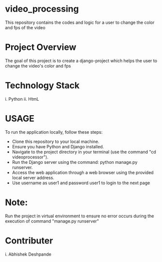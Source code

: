 # video_processing
This repository contains the codes and logic for a user to change the color and fps of the video
# Project Overview
The goal of this project is to create a django-project which helps the user to change the video's color and fps
# Technology Stack 
i. Python
ii. HtmL
# USAGE
To run the application locally, follow these steps:
-	Clone this repository to your local machine.
-	Ensure you have Python and Django installed.
-	Navigate to the project directory in your terminal (use the command "cd videoprocessor").
-	Run the Django server using the command: python manage.py runserver.
-	Access the web application through a web browser using the provided local server address.
-	Use username as user1 and password user1 to login to the next page
# Note:
Run the project in virtual environment to ensure no error occurs during the execution of command "manage.py runserver"
# Contributer
i.  Abhishek Deshpande
